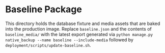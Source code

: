 # Baseline Package

This directory holds the database fixture and media assets that are baked into the production image. Replace `baseline.json` and the contents of `baseline_media/` with the latest export generated via `python manage.py native_backup --name baseline --include-media` followed by `deployment/scripts/update-baseline.sh`.
